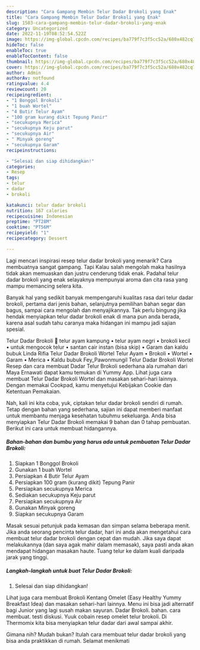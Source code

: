```yaml
---
description: "Cara Gampang Membin Telur Dadar Brokoli yang Enak"
title: "Cara Gampang Membin Telur Dadar Brokoli yang Enak"
slug: 1503-cara-gampang-membin-telur-dadar-brokoli-yang-enak
category: Uncategorized
date: 2022-11-19T08:52:54.522Z
image: https://img-global.cpcdn.com/recipes/ba779f7c3f5cc52a/680x482cq70/telur-dadar-brokoli-foto-resep-utama.jpg
hideToc: false
enableToc: true
enableTocContent: false
thumbnail: https://img-global.cpcdn.com/recipes/ba779f7c3f5cc52a/680x482cq70/telur-dadar-brokoli-foto-resep-utama.jpg
cover: https://img-global.cpcdn.com/recipes/ba779f7c3f5cc52a/680x482cq70/telur-dadar-brokoli-foto-resep-utama.jpg
author: Admin
authorAv: notfound
ratingvalue: 4.4
reviewcount: 20
recipeingredient:
- "1 Bonggol Brokoli"
- "1 buah Wortel"
- "4 Butir Telur Ayam"
- "100 gram kurang dikit Tepung Panir"
- "secukupnya Merica"
- "secukupnya Keju parut"
- "secukupnya Air"
- " Minyak goreng"
- "secukupnya Garam"
recipeinstructions:

- "Selesai dan siap dihidangkan!"
categories:
- Resep
tags:
- telur
- dadar
- brokoli

katakunci: telur dadar brokoli 
nutrition: 167 calories
recipecuisine: Indonesian
preptime: "PT28M"
cooktime: "PT56M"
recipeyield: "1"
recipecategory: Dessert

---
```



Lagi mencari inspirasi resep telur dadar brokoli yang menarik? Cara membuatnya sangat gampang. Tapi Kalau salah mengolah maka hasilnya tidak akan memuaskan dan justru cenderung tidak enak. Padahal telur dadar brokoli yang enak selayaknya mempunyai aroma dan cita rasa yang mampu memancing selera kita.


Banyak hal yang sedikit banyak mempengaruhi kualitas rasa dari telur dadar brokoli, pertama dari jenis bahan, selanjutnya pemilihan bahan segar dan bagus, sampai cara mengolah dan menyajikannya. Tak perlu bingung jika hendak menyiapkan telur dadar brokoli enak di mana pun anda berada, karena asal sudah tahu caranya maka hidangan ini mampu jadi sajian spesial.

Telur Dadar Brokoli 🥦 telur ayam kampung • telur ayam negri • brokoli kecil • untuk mengocok telur • santan cair instan (bisa skip) • Garam dan kaldu bubuk Linda Rifia Telur Dadar Brokoli Wortel Telur Ayam • Brokoli • Wortel • Garam • Merica • Kaldu bubuk Fey_Pawonmungil Telur Dadar Brokoli Wortel Resep dan cara membuat Dadar Telur Brokoli sederhana ala rumahan dari Maya Ernawati dapat kamu temukan di Yummy App. Lihat juga cara membuat Telur Dadar Brokoli Wortel dan masakan sehari-hari lainnya. Dengan memakai Cookpad, kamu menyetujui Kebijakan Cookie dan Ketentuan Pemakaian.


Nah, kali ini kita coba, yuk, ciptakan telur dadar brokoli sendiri di rumah. Tetap dengan bahan yang sederhana, sajian ini dapat memberi manfaat untuk membantu menjaga kesehatan tubuhmu sekeluarga. Anda bisa menyiapkan Telur Dadar Brokoli memakai 9 bahan dan 0 tahap pembuatan. Berikut ini cara untuk membuat hidangannya.

<!--inarticleads1-->

##### Bahan-bahan dan bumbu yang harus ada untuk pembuatan Telur Dadar Brokoli:

1. Siapkan 1 Bonggol Brokoli
1. Gunakan 1 buah Wortel
1. Persiapkan 4 Butir Telur Ayam
1. Persiapkan 100 gram (kurang dikit) Tepung Panir
1. Persiapkan secukupnya Merica
1. Sediakan secukupnya Keju parut
1. Persiapkan secukupnya Air
1. Gunakan  Minyak goreng
1. Siapkan secukupnya Garam


Masak sesuai petunjuk pada kemasan dan simpan selama beberapa menit. Jika anda seorang pencinta telur dadar, hari ini anda akan mengetahui cara membuat telur dadar brokoli dengan cepat dan mudah. Jika saya dapat melakukannya (dan saya agak mahir dalam memasak), saya pasti anda akan mendapat hidangan masakan haute. Tuang telur ke dalam kuali daripada jarak yang tinggi. 

<!--inarticleads2-->

##### Langkah-langkah untuk buat Telur Dadar Brokoli:


1. Selesai dan siap dihidangkan!

Lihat juga cara membuat Brokoli Kentang Omelet (Easy Healthy Yummy Breakfast Idea) dan masakan sehari-hari lainnya. Menu ini bisa jadi alternatif bagi Junior yang lagi susah makan sayuran. Dadar Brokoli. bahan. cara membuat. testi diskusi. Yuuk cobain resep omelet telur brokoli. Di Thermomix kita bisa menyiapkan telur dadar dari awal sampai akhir. 

Gimana nih? Mudah bukan? Itulah cara membuat telur dadar brokoli yang bisa anda praktikkan di rumah. Selamat menikmati
